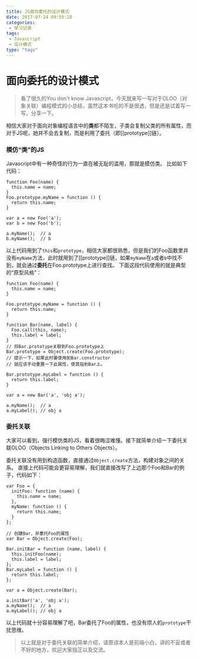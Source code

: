 ```yaml
---
title: JS面向委托的设计模式
date: 2017-07-24 09:55:28
categories:
 - 学习记录
tags:
 - Javascript
 - 设计模式
type: "tags"
---
```


# 面向委托的设计模式

> 看了很久的You don't know Javascript，今天就来写一写对于OLOO（对象关联）编程模式的小总结，虽然这本书吃的不是很透，但是还是试着写一写，分享一下。

相信大家对于面向对象编程语言中的**类**都不陌生，子类会复制父类的所有属性，而对于JS呢，她并不会去复制，而是利用了委托（即[[prototype]]链）。

### 模仿“类”的JS

Javascript中有一种奇怪的行为一直在被无耻的滥用，那就是模仿类。
比如如下代码：
```
function Foo(name) {
  this.name = name;
}
Foo.prototype.myName = function () {
  return this.name;
}

var a = new Foo('a');
var b = new Foo('b');

a.myName();  // a
b.myName();  // b
```
以上代码用到了`this`和`prototype`，相信大家都很熟悉，但是我们的Foo函数里并没有`myName`方法，此时就用到了[[prototype]]链，如果`myName`在`a`或者`b`中找不到，就会通过**委托**在Foo.prototype上进行查找。
下面这段代码使用的就是典型的“原型风格”：
```
function Foo(name) {
  this.name = name;
}

Foo.prototype.myName = function () {
  return this.name;
}

function Bar(name, label) {
  Foo.call(this, name);
  this.label = label;
}
// 将Bar.prototype关联到Foo.prototype上
Bar.prototype = Object.create(Foo.prototype);
// 提示一下，如果此时要使用到Bar.constructor
// 就应该手动重置一下此属性，使其指到Bar上。

Bar.prototype.myLabel = function () {
  return this.label;
}

var a = new Bar('a', 'obj a');

a.myName();  // a
a.myLabel(); // obj a
```

### 委托关联

大家可以看到，强行模仿类的JS，看着很晦涩难懂。接下就简单介绍一下委托关联OLOO（Objects Linking to Others Objects）。

委托关联没有用到构造函数，直接通过`Object.create`方法，构建对象之间的关系。
直接上代码可能会更容易理解，我们就直接改写了上边那个Foo和Bar的例子，代码如下：
```
var Foo = {
  initFoo: function (name) {
    this.name = name;
  },
  myName: function () {
    return this.name;
  }
};

// 创建Bar，并委托Foo的属性
var Bar = Object.create(Foo);

Bar.initBar = function (name, label) {
  this.initFoo(name);
  this.label = label;
};
Bar.myLabel = function () {
  return this.label;
};

var a = Object.create(Bar);

a.initBar('a', 'obj a');
a.myName();  // a
a.myLabel(); // obj a
```
以上代码就十分容易理解了吧，Bar委托了Foo的属性，也没有烦人的`prototype`干扰思维。


>以上就是对于委托关联的简单介绍，请原谅本人是前端小白，讲的不妥或者不好的地方，欢迎大家指正以及交流。